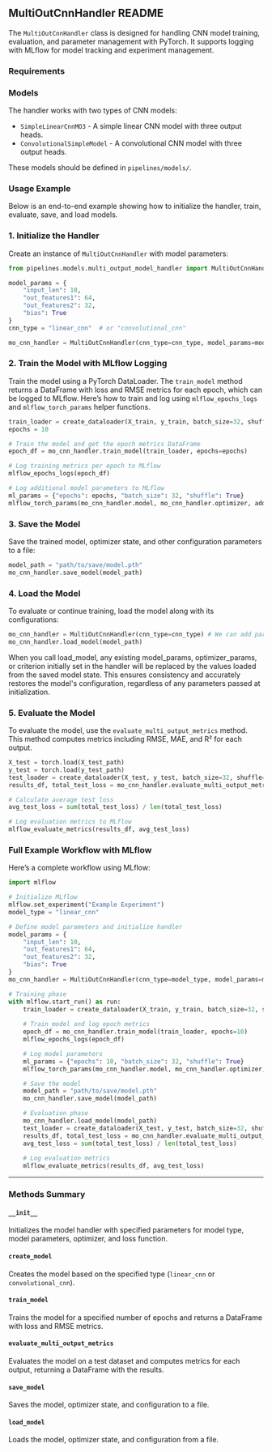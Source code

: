 ## MultiOutCnnHandler README

The `MultiOutCnnHandler` class is designed for handling CNN model training, evaluation, and parameter management with PyTorch. It supports logging with MLflow for model tracking and experiment management.

### Requirements

### Models

The handler works with two types of CNN models:
- `SimpleLinearCnnMO3` - A simple linear CNN model with three output heads.
- `ConvolutionalSimpleModel` - A convolutional CNN model with three output heads.

These models should be defined in `pipelines/models/`.

### Usage Example

Below is an end-to-end example showing how to initialize the handler, train, evaluate, save, and load models.

### 1. Initialize the Handler

Create an instance of `MultiOutCnnHandler` with model parameters:

```python
from pipelines.models.multi_output_model_handler import MultiOutCnnHandler

model_params = {
    "input_len": 10,
    "out_features1": 64,
    "out_features2": 32,
    "bias": True
}
cnn_type = "linear_cnn"  # or "convolutional_cnn"

mo_cnn_handler = MultiOutCnnHandler(cnn_type=cnn_type, model_params=model_params)
```

### 2. Train the Model with MLflow Logging

Train the model using a PyTorch DataLoader. The `train_model` method returns a DataFrame with loss and RMSE metrics for each epoch, which can be logged to MLflow. Here’s how to train and log using `mlflow_epochs_logs` and `mlflow_torch_params` helper functions.

```python
train_loader = create_dataloader(X_train, y_train, batch_size=32, shuffle=True)  # Custom function
epochs = 10

# Train the model and get the epoch metrics DataFrame
epoch_df = mo_cnn_handler.train_model(train_loader, epochs=epochs)

# Log training metrics per epoch to MLflow
mlflow_epochs_logs(epoch_df)

# Log additional model parameters to MLflow
ml_params = {"epochs": epochs, "batch_size": 32, "shuffle": True}
mlflow_torch_params(mo_cnn_handler.model, mo_cnn_handler.optimizer, additional_params=ml_params)
```

### 3. Save the Model

Save the trained model, optimizer state, and other configuration parameters to a file:

```python
model_path = "path/to/save/model.pth"
mo_cnn_handler.save_model(model_path)
```

### 4. Load the Model

To evaluate or continue training, load the model along with its configurations:

```python
mo_cnn_handler = MultiOutCnnHandler(cnn_type=cnn_type) # We can add params but it will be replaced in load_model()
mo_cnn_handler.load_model(model_path)
```
When you call load_model, any existing model_params, optimizer_params, or criterion initially set in the handler 
will be replaced by the values loaded from the saved model state. 
This ensures consistency and accurately restores the model's configuration, regardless of any parameters 
passed at initialization.

### 5. Evaluate the Model

To evaluate the model, use the `evaluate_multi_output_metrics` method. This method computes metrics including RMSE, MAE, and R² for each output.

```python
X_test = torch.load(X_test_path)
y_test = torch.load(y_test_path)
test_loader = create_dataloader(X_test, y_test, batch_size=32, shuffle=True)
results_df, total_test_loss = mo_cnn_handler.evaluate_multi_output_metrics(test_loader, mo_cnn_handler.criterion)

# Calculate average test loss
avg_test_loss = sum(total_test_loss) / len(total_test_loss)

# Log evaluation metrics to MLflow
mlflow_evaluate_metrics(results_df, avg_test_loss)

```

### Full Example Workflow with MLflow

Here’s a complete workflow using MLflow:

```python
import mlflow

# Initialize MLflow
mlflow.set_experiment("Example Experiment")
model_type = "linear_cnn"

# Define model parameters and initialize handler
model_params = {
    "input_len": 10,
    "out_features1": 64,
    "out_features2": 32,
    "bias": True
}
mo_cnn_handler = MultiOutCnnHandler(cnn_type=model_type, model_params=model_params)

# Training phase
with mlflow.start_run() as run:
    train_loader = create_dataloader(X_train, y_train, batch_size=32, shuffle=True)
    
    # Train model and log epoch metrics
    epoch_df = mo_cnn_handler.train_model(train_loader, epochs=10)
    mlflow_epochs_logs(epoch_df)

    # Log model parameters
    ml_params = {"epochs": 10, "batch_size": 32, "shuffle": True}
    mlflow_torch_params(mo_cnn_handler.model, mo_cnn_handler.optimizer, additional_params=ml_params)

    # Save the model
    model_path = "path/to/save/model.pth"
    mo_cnn_handler.save_model(model_path)

    # Evaluation phase
    mo_cnn_handler.load_model(model_path)
    test_loader = create_dataloader(X_test, y_test, batch_size=32, shuffle=True)
    results_df, total_test_loss = mo_cnn_handler.evaluate_multi_output_metrics(test_loader, mo_cnn_handler.criterion)
    avg_test_loss = sum(total_test_loss) / len(total_test_loss)
    
    # Log evaluation metrics
    mlflow_evaluate_metrics(results_df, avg_test_loss)

```

---

### Methods Summary

#### `__init__`
Initializes the model handler with specified parameters for model type, model parameters, optimizer, and loss function.

#### `create_model`
Creates the model based on the specified type (`linear_cnn` or `convolutional_cnn`).

#### `train_model`
Trains the model for a specified number of epochs and returns a DataFrame with loss and RMSE metrics.

#### `evaluate_multi_output_metrics`
Evaluates the model on a test dataset and computes metrics for each output, returning a DataFrame with the results.

#### `save_model`
Saves the model, optimizer state, and configuration to a file.

#### `load_model`
Loads the model, optimizer state, and configuration from a file.
